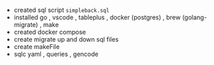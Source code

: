 - created sql script `simpleback.sql` 
- installed go , vscode , tableplus , docker (postgres) , brew (golang-migrate) , make
- created docker compose
- create migrate up and down sql files
- create makeFile 
- sqlc yaml , queries , gencode 


